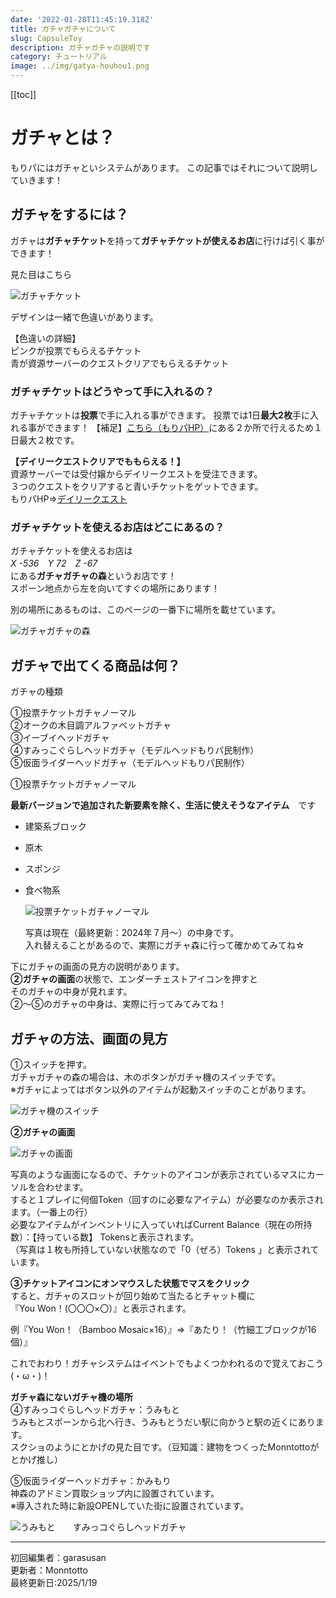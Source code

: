 ```yaml
---
date: '2022-01-28T11:45:19.318Z'
title: ガチャガチャについて
slug: CapsuleToy
description: ガチャガチャの説明です
category: チュートリアル
image: ../img/gatya-houhou1.png
---
```

[[toc]]

# ガチャとは？

もりパにはガチャといシステムがあります。
この記事ではそれについて説明していきます！

## ガチャをするには？

ガチャは**ガチャチケット**を持って**ガチャチケットが使えるお店**に行けば引く事ができます！

見た目はこちら

![ガチャチケット](/img/gatyaticket-mitame.png "ガチャチケット")

デザインは一緒で色違いがあります。

【色違いの詳細】  
ピンクが投票でもらえるチケット  
青が資源サーバーのクエストクリアでもらえるチケット

### ガチャチケットはどうやって手に入れるの？

ガチャチケットは**投票**で手に入れる事ができます。
投票では1日**最大2枚**手に入れる事ができます！
【補足】[こちら（もりパHP）](https://morino.party/vote)にある２か所で行えるため１日最大２枚です。

**【デイリークエストクリアでももらえる！】**  
資源サーバーでは受付嬢からデイリークエストを受注できます。  
３つのクエストをクリアすると青いチケットをゲットできます。  
もりパHP⇒[デイリークエスト](https://morino.party/feature/dailyquest)

### ガチャチケットを使えるお店はどこにあるの？

ガチャチケットを使えるお店は  
*X -536　Y 72　Z -67*  
にある**ガチャガチャの森**というお店です！  
スポーン地点から左を向いてすぐの場所にあります！

別の場所にあるものは、このページの一番下に場所を載せています。

![ガチャガチャの森](/img/gatyamori.jpg "ガチャガチャの森")

## ガチャで出てくる商品は何？

ガチャの種類

①投票チケットガチャノーマル  
②オークの木目調アルファベットガチャ  
③イーブイヘッドガチャ  
④すみっこぐらしヘッドガチャ（モデルヘッドもりパ民制作）  
⑤仮面ライダーヘッドガチャ（モデルヘッドもりパ民制作）  

①投票チケットガチャノーマル

**最新バージョンで追加された新要素を除く、生活に使えそうなアイテム**　です

* 建築系ブロック
* 原木
* スポンジ
* 食べ物系

  ![投票チケットガチャノーマル](/img/gatya-nakami-example.jpeg "投票チケットガチャノーマル")

  写真は現在（最終更新：2024年７月～）の中身です。  
  入れ替えることがあるので、実際にガチャ森に行って確かめてみてね☆

下にガチャの画面の見方の説明があります。  
**②ガチャの画面**の状態で、エンダーチェストアイコンを押すと  
そのガチャの中身が見れます。  
②～⑤のガチャの中身は、実際に行ってみてみてね！

## ガチャの方法、画面の見方

①スイッチを押す。  
ガチャガチャの森の場合は、木のボタンがガチャ機のスイッチです。  
※ガチャによってはボタン以外のアイテムが起動スイッチのことがあります。

![ガチャ機のスイッチ](/img/gatya-houhou1.png "ガチャ機のスイッチ")

**②ガチャの画面**

![ガチャの画面](/img/gatya-token-.png "ガチャの画面")

写真のような画面になるので、チケットのアイコンが表示されているマスにカーソルを合わせます。  
すると１プレイに何個Token（回すのに必要なアイテム）が必要なのか表示されます。（一番上の行）  
必要なアイテムがインベントリに入っていればCurrent Balance（現在の所持数）：【持っている数】 Tokensと表示されます。  
（写真は１枚も所持していない状態なので「0（ぜろ）Tokens 」と表示されています。

**③チケットアイコンにオンマウスした状態でマスをクリック**  
すると、ガチャのスロットが回り始めて当たるとチャット欄に  
『You Won！(〇〇〇×〇）』と表示されます。

例『You Won！（Bamboo Mosaic×16）』⇒『あたり！（竹細工ブロックが16個）』

これでおわり！ガチャシステムはイベントでもよくつかわれるので覚えておこう(・ω・)！

**ガチャ森にないガチャ機の場所**  
④すみっコぐらしヘッドガチャ：うみもと  
うみもとスポーンから北へ行き、うみもとうだい駅に向かうと駅の近くにあります。  
スクショのようにとかげの見た目です。（豆知識：建物をつくったMonntottoがとかげ推し）

⑤仮面ライダーヘッドガチャ：かみもり  
神森のアドミン買取ショップ内に設置されています。  
※導入された時に新設OPENしていた街に設置されています。

![うみもと　　すみっコぐらしヘッドガチャ](/img/umimoto-gatya.png "うみもと　　すみっコぐらしヘッドガチャ")

---

初回編集者：garasusan  
更新者：Monntotto  
最終更新日:2025/1/19